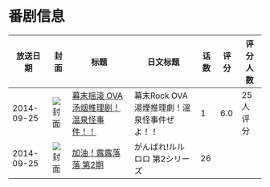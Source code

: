 # 番剧信息

|放送日期|封面|标题|日文标题|话数|评分|评分人数|
|---|---|---|---|---|---|---|
|2014-09-25|![封面](https://lain.bgm.tv/pic/cover/c/0d/e3/107640_aANwF.jpg)|[幕末摇滚 OVA 汤烟推理剧！温泉怪事件！！](https://bangumi.tv/subject/107640)|幕末Rock OVA 湯煙推理劇！溫泉怪事件ぜよ！！|1|6.0|25人评分|
|2014-09-25|![封面](https://lain.bgm.tv/pic/cover/c/34/06/112841_9c4H2.jpg)|[加油！露露落落 第2期](https://bangumi.tv/subject/112841)|がんばれ!ルルロロ 第2シリーズ|26|||
